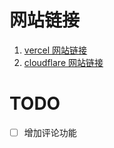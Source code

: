 # 网站链接

1. [vercel 网站链接](https://chris-coder-s-article.vercel.app/)
2. [cloudflare 网站链接](https://chriscoder-s-article.pages.dev/)

# TODO

- [ ] 增加评论功能
